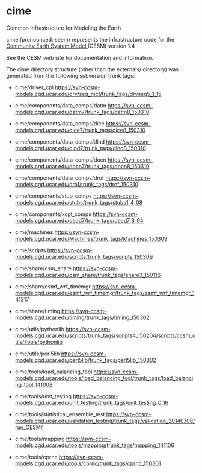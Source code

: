 # cime
Common Infrastructure for Modeling the Earth

cime (pronounced: seem) represents the infrastructure code for the
<a href="http://www2.cesm.ucar.edu">Community Earth System Model </a>
     (CESM) version 1.4

See the CESM web site for documentation and information.

The cime directory structure (other than the externals/ directory)
was generated from the following subversion trunk tags:

* cime/driver_cpl
   https://svn-ccsm-models.cgd.ucar.edu/drv/seq_mct/trunk_tags/drvseq5_1_15

* cime/components/data_comps/datm
   https://svn-ccsm-models.cgd.ucar.edu/datm7/trunk_tags/datm8_150310

* cime/components/data_comps/dice
   https://svn-ccsm-models.cgd.ucar.edu/dice7/trunk_tags/dice8_150310

* cime/components/data_comps/dlnd
   https://svn-ccsm-models.cgd.ucar.edu/dlnd7/trunk_tags/dlnd8_150310

* cime/components/data_comps/docn
   https://svn-ccsm-models.cgd.ucar.edu/docn7/trunk_tags/docn8_150310

* cime/components/data_comps/drof
   https://svn-ccsm-models.cgd.ucar.edu/drof/trunk_tags/drof_150310

* cime/components/stub_comps
   https://svn-ccsm-models.cgd.ucar.edu/stubs/trunk_tags/stubs1_4_08

* cime/components/xcpl_comps
   https://svn-ccsm-models.cgd.ucar.edu/dead7/trunk_tags/dead7_8_04

* cime/machines
   https://svn-ccsm-models.cgd.ucar.edu/Machines/trunk_tags/Machines_150309

* cime/scripts
   https://svn-ccsm-models.cgd.ucar.edu/scripts/trunk_tags/scripts_150309

* cime/share/csm_share
   https://svn-ccsm-models.cgd.ucar.edu/csm_share/trunk_tags/share3_150116

* cime/share/esmf_wrf_timemgr
   https://svn-ccsm-models.cgd.ucar.edu/esmf_wrf_timemgr/trunk_tags/esmf_wrf_timemgr_141217

* cime/share/timing
   https://svn-ccsm-models.cgd.ucar.edu/timing/trunk_tags/timing_150302

* cime/utils/pythonlib
   https://svn-ccsm-models.cgd.ucar.edu/scripts/trunk_tags/scripts4_150204/scripts/ccsm_utils/Tools/pythonlib

* cime/utils/perl5lib
   https://svn-ccsm-models.cgd.ucar.edu/perl5lib/trunk_tags/perl5lib_150302

* cime/tools/load_balancing_tool
   https://svn-ccsm-models.cgd.ucar.edu/tools/load_balancing_tool/trunk_tags/load_balancing_tool_141008

* cime/tools/unit_testing
   https://svn-ccsm-models.cgd.ucar.edu/unit_testing/trunk_tags/unit_testing_0_16

* cime/tools/statistical_ensemble_test
   https://svn-ccsm-models.cgd.ucar.edu/validation_testing/trunk_tags/validation_20140708/run_CESM/

* cime/tools/mapping
   https://svn-ccsm-models.cgd.ucar.edu/tools/mapping/trunk_tags/mapping_141106

* cime/tools/cprnc
   https://svn-ccsm-models.cgd.ucar.edu/tools/cprnc/trunk_tags/cprnc_150301



